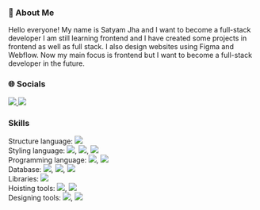 ### 👋 About Me
<!--
**satyamJha002/satyamJha002** is a ✨ _special_ ✨ repository because its `README.md` (this file) appears on your GitHub profile.

Here are some ideas to get you started:

- 🔭 I’m currently working on ...
- 🌱 I’m currently learning ...
- 👯 I’m looking to collaborate on ...
- 🤔 I’m looking for help with ...
- 💬 Ask me about ...
- 📫 How to reach me: ...
- 😄 Pronouns: ...
- ⚡ Fun fact: ...
-->
Hello everyone! My name is Satyam Jha and I want to become a full-stack developer I am still learning frontend and I have created some projects in frontend as well as full stack. I also design websites using Figma and Webflow. Now my main focus is frontend but I want to become a full-stack developer in the future.

### :globe_with_meridians: Socials
<a href="https://www.linkedin.com/in/satyam-jha-9b97a6228?lipi=urn%3Ali%3Apage%3Ad_flagship3_profile_view_base_contact_details%3BLv01o%2BSRSPGhyrW6tFQ%2BbQ%3D%3D">
<img src="https://img.shields.io/badge/LinkedIn-0077B5?style=for-the-badge&logo=linkedin&logoColor=white"/>
</a>
<a href="mailto: satyam073000@gmail.com">
<img src="https://img.shields.io/badge/Gmail-D14836?style=for-the-badge&logo=gmail&logoColor=white"/>
</a>

### Skills
Structure language: <img src="https://img.shields.io/badge/HTML-E34F26?style=for-the-badge&logo=html&logoColor=white" /><br/>
Styling language: <img src="https://img.shields.io/badge/CSS-1572B6?style=for-the-badge&logo=css&logoColor=white" />, <img src="https://img.shields.io/badge/Bootstrap-7952B3?style=for-the-badge&logo=bootstrap&logoColor=white" />, <img src="https://img.shields.io/badge/TailwindCSS-06B6D4?style=for-the-badge&logo=tailwindcss&logoColor=white" /><br/>
Programming language: <img src="https://img.shields.io/badge/JavaScript-F7DF1E?style=for-the-badge&logo=javascript&logoColor=white" />, <img src="https://img.shields.io/badge/Python-3776AB?style=for-the-badge&logo=python&logoColor=white" /><br/>
Database: <img src="https://img.shields.io/badge/MongoDB-47A248?style=for-the-badge&logo=mongodb&logoColor=white" />, <img src="https://img.shields.io/badge/SQLite-003B57?style=for-the-badge&logo=sqllite&logoColor=white" />, <img src="https://img.shields.io/badge/PostgreSQL-4169E1?style=for-the-badge&logo=postgrsql&logoColor=white" /> <br/>
Libraries: <img src="https://img.shields.io/badge/ReactJS-61DAFB?style=for-the-badge&logo=react&logoColor=white" /><br/>
Hoisting tools:  <img src="https://img.shields.io/badge/Firebase-FFCA28?style=for-the-badge&logo=firebase&logoColor=white" />, <img src="https://img.shields.io/badge/Netlify-00C7B7?style=for-the-badge&logo=netlify&logoColor=white" /><br/>
Designing tools: <img src="https://img.shields.io/badge/Figma-F24E1E?style=for-the-badge&logo=figma&logoColor=white" />, <img src="https://img.shields.io/badge/Webflow-146EF5?style=for-the-badge&logo=webflow&logoColor=white" />


